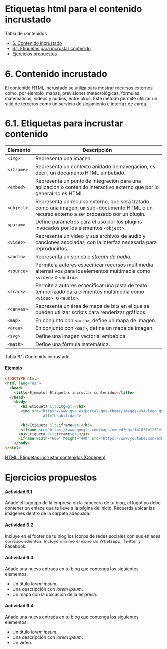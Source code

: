 # Etiquetas html para el contenido incrustado

Tabla de contenidos

-   [6\. Contenido incrustado](#6-Contenido-incrustado)
-   [6.1. Etiquetas para incrustar contenido](#61-Etiquetas-para-incrustar-contenido)
-   [Ejercicios propuestos](#Ejercicios-propuestos)

# 6. Contenido incrustado

El contenido HTML incrustado se utiliza para mostrar recursos externos como, por ejemplo, mapas, previsiones meteorológicas, fórmulas matemáticas, vídeos y audios, entre otros. Este método permite utilizar un sitio de terceros como un servicio de alojamiento e interfaz de carga. 

# 6.1. Etiquetas para incrustar contenido

| Elemento | Descripción |
| --- | --- |
| `<img>` | Representa una imagen. |
| `<iframe>` | Representa un contexto anidado de navegación, es decir, un documento HTML embebido. |
| `<embed>` | Representa un punto de integración para una aplicación o contenido interactivo externo que por lo general no es HTML. |
| `<object>` | Representa un recurso externo, que será tratado como una imagen, un sub-documento HTML o un recurso externo a ser procesado por un plugin. |
| `<param>` | Define parámetros para el uso por los plugins invocados por los elementos `<object>`. |
| `<video>` | Representa un vídeo, y sus archivos de audio y canciones asociadas, con la interfaz necesaria para reproducirlos. |
| `<audio>` | Representa un sonido o *stream de audio.* |
| `<source>` | Permite a autores especificar recursos multimedia alternativos para los elementos multimedia como  `<video>` o `<audio>`. |
| `<track>` | Permite a autores especificar una pista de texto temporizado para elementos multimedia como `<video> `o  `<audio>`. |
| `<canvas>` | Representa un área de mapa de bits en el que se pueden utilizar scripts para renderizar gráficos. |
| `<map>` | En conjunto con `<area>`, define un mapa de imagen. |
| `<area>` | En conjunto con  `<map>`, define un mapa de imagen. |
| `<svg>` | Define una imagen vectorial embebida. |
| `<math>` | Define una fórmula matemática. |
Tabla 6.1: Contenido incrustado

#### Ejemplo

```html
<!DOCTYPE html>
<html lang="es">  
  <head>    
    <title>Ejemplos Etiquetas incrustar contenidos</title>      
  </head>  
    <body>  
       <h3>Etiqueta &lt;img&gt;</h3>
       <img src="https://www.gva.es/portal-gva-theme/images/GVA/logo_gva.png"
                 alt="Usabilidad">
      
       <h3>Etiqueta &lt;iframe&gt;</h3>
       <iframe src="https://www.google.com/maps/embed?pb=!1m18!1m12!1m3!1d154214.5103364689!2d-0.5427351669515812!3d38.35795447718404!2m3!1f0!2f0!3f0!3m2!1i1024!2i768!4f13.1!3m3!1m2!1s0xd6235da3b9dab4b%3A0x1d7da872ac0b81e3!2sAlicante+(Alacant)%2C+Alicante%2C+Espa%C3%B1a!5e1!3m2!1ses!2sus!4v1564299065614!5m2!1ses!2sus" width="600" height="450" frameborder="0" style="border:0" allowfullscreen></iframe><br><br>
      <h3>Etiqueta &lt;iframe&gt;</h3>
      <iframe width="600" height="400" src="https://www.youtube.com/embed/coy5h2w5xUg" frameborder="0" allow="accelerometer; autoplay; encrypted-media; gyroscope; picture-in-picture" allowfullscreen></iframe>
    </body>  
</html>
```

[HTML. Etiquetas incrustar contenidos (Codepen)](https://codepen.io/sergio-rey-personal/pen/WNrGLqW)

# Ejercicios propuestos

#### Actividad 6.1

Añade el logotipo de la empresa en la cabecera de tu blog, el logotipo debe contener un enlace que te lleve a la página de inicio. Recuerda ubicar las imágenes dentro de la carpeta adecuada.

#### Actividad 6.2

Incluye en el footer de tu blog los iconos de redes sociales con sus enlaces correspondientes. Incluye mínimo el icono de Whatsapp, Twitter y Facebook.

#### Actividad 6.3

Añade una nueva entrada en tu blog que contenga los siguientes elementos:

-   Un título *lorem ipsum*.
-   Una descripción con *lorem ipsum*.
-   Un mapa con la ubicación de la empresa.

#### Actividad 6.4

Añade una nueva entrada en tu blog que contenga los siguientes elementos:

-   Un título *lorem ipsum*.
-   Una descripción con *lorem ipsum*.
-   Un vídeo.